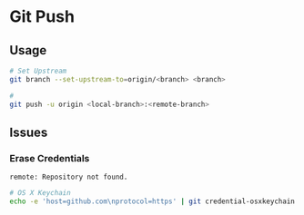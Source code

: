 # Git Push

## Usage

```sh
# Set Upstream
git branch --set-upstream-to=origin/<branch> <branch>

#
git push -u origin <local-branch>:<remote-branch>
```

## Issues

### Erase Credentials

```log
remote: Repository not found.
```

```sh
# OS X Keychain
echo -e 'host=github.com\nprotocol=https' | git credential-osxkeychain erase
```
